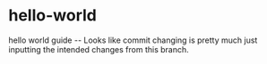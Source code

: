 # hello-world
hello world guide
-- Looks like commit changing is pretty much just inputting the intended changes from this branch.
